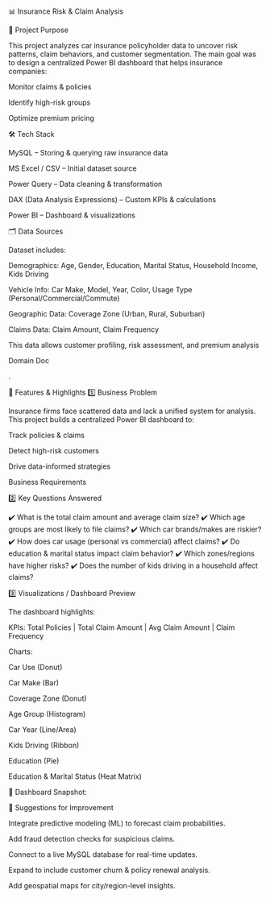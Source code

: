 📊 Insurance Risk & Claim Analysis

📝 Project Purpose

This project analyzes car insurance policyholder data to uncover risk patterns, claim behaviors, and customer segmentation.
The main goal was to design a centralized Power BI dashboard that helps insurance companies:

Monitor claims & policies

Identify high-risk groups

Optimize premium pricing

🛠 Tech Stack

MySQL – Storing & querying raw insurance data

MS Excel / CSV – Initial dataset source

Power Query – Data cleaning & transformation

DAX (Data Analysis Expressions) – Custom KPIs & calculations

Power BI – Dashboard & visualizations

🗂 Data Sources

Dataset includes:

Demographics: Age, Gender, Education, Marital Status, Household Income, Kids Driving

Vehicle Info: Car Make, Model, Year, Color, Usage Type (Personal/Commercial/Commute)

Geographic Data: Coverage Zone (Urban, Rural, Suburban)

Claims Data: Claim Amount, Claim Frequency

This data allows customer profiling, risk assessment, and premium analysis

Domain Doc

.

🌟 Features & Highlights
1️⃣ Business Problem

Insurance firms face scattered data and lack a unified system for analysis.
This project builds a centralized Power BI dashboard to:

Track policies & claims

Detect high-risk customers

Drive data-informed strategies

Business Requirements

2️⃣ Key Questions Answered

✔️ What is the total claim amount and average claim size?
✔️ Which age groups are most likely to file claims?
✔️ Which car brands/makes are riskier?
✔️ How does car usage (personal vs commercial) affect claims?
✔️ Do education & marital status impact claim behavior?
✔️ Which zones/regions have higher risks?
✔️ Does the number of kids driving in a household affect claims?

3️⃣ Visualizations / Dashboard Preview

The dashboard highlights:

KPIs: Total Policies | Total Claim Amount | Avg Claim Amount | Claim Frequency

Charts:

Car Use (Donut)

Car Make (Bar)

Coverage Zone (Donut)

Age Group (Histogram)

Car Year (Line/Area)

Kids Driving (Ribbon)

Education (Pie)

Education & Marital Status (Heat Matrix)

📸 Dashboard Snapshot:

🔮 Suggestions for Improvement

Integrate predictive modeling (ML) to forecast claim probabilities.

Add fraud detection checks for suspicious claims.

Connect to a live MySQL database for real-time updates.

Expand to include customer churn & policy renewal analysis.

Add geospatial maps for city/region-level insights.
